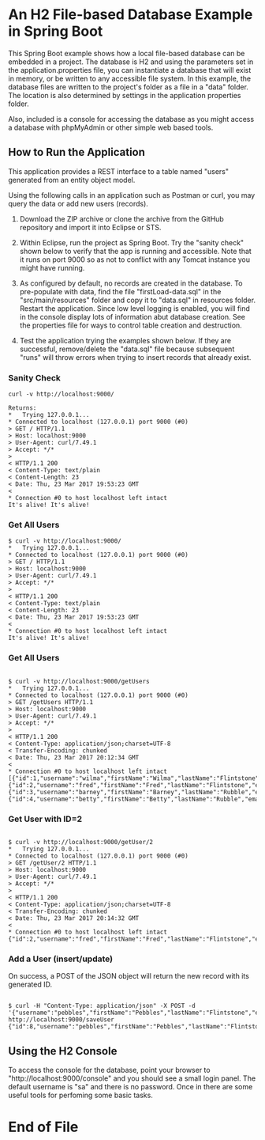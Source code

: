 # An H2 File-based Database Example in Spring Boot

This Spring Boot example shows how a local file-based database can be embedded in a project. The database is H2 and using the parameters set in the application.properties file, you can instantiate a database that will exist in memory, or be written to any accessible file system. In this example, the database files are written to the project's folder as a file in a "data" folder. The location is also determined by settings in the application properties folder.

Also, included is a console for accessing the database as you might access a database with phpMyAdmin or other simple web based tools.

## How to Run the Application

This application provides a REST interface to a table named "users" generated from an entity object model.

Using the following calls in an application such as Postman or curl, you may query the data or add new users (records).

1. Download the ZIP archive or clone the archive from the GitHub repository and import it into Eclipse or STS. 

2. Within Eclipse, run the project as Spring Boot. Try the "sanity check" shown below to verify that the app is running and accessible. Note that it runs on port 9000 so as not to conflict with any Tomcat instance you might have running.

3. As configured by default, no records are created in the database. To pre-populate with data, find the file "firstLoad-data.sql" in the "src/main/resources" folder and copy it to "data.sql" in resources folder. Restart the application. Since low level logging is enabled, you will find in the console display lots of information abut database creation. See the properties file for ways to control table creation and destruction.

4. Test the application trying the examples shown below. If they are successful, remove/delete the "data.sql" file because subsequent "runs" will throw errors when trying to insert records that already exist.


### Sanity Check

```
curl -v http://localhost:9000/

Returns:
*   Trying 127.0.0.1...
* Connected to localhost (127.0.0.1) port 9000 (#0)
> GET / HTTP/1.1
> Host: localhost:9000
> User-Agent: curl/7.49.1
> Accept: */*
>
< HTTP/1.1 200
< Content-Type: text/plain
< Content-Length: 23
< Date: Thu, 23 Mar 2017 19:53:23 GMT
<
* Connection #0 to host localhost left intact
It's alive! It's alive!
```
### Get All Users

```
$ curl -v http://localhost:9000/
*   Trying 127.0.0.1...
* Connected to localhost (127.0.0.1) port 9000 (#0)
> GET / HTTP/1.1
> Host: localhost:9000
> User-Agent: curl/7.49.1
> Accept: */*
>
< HTTP/1.1 200
< Content-Type: text/plain
< Content-Length: 23
< Date: Thu, 23 Mar 2017 19:53:23 GMT
<
* Connection #0 to host localhost left intact
It's alive! It's alive!

```

### Get All Users
```

$ curl -v http://localhost:9000/getUsers
*   Trying 127.0.0.1...
* Connected to localhost (127.0.0.1) port 9000 (#0)
> GET /getUsers HTTP/1.1
> Host: localhost:9000
> User-Agent: curl/7.49.1
> Accept: */*
>
< HTTP/1.1 200
< Content-Type: application/json;charset=UTF-8
< Transfer-Encoding: chunked
< Date: Thu, 23 Mar 2017 20:12:34 GMT
<
* Connection #0 to host localhost left intact
[{"id":1,"username":"wilma","firstName":"Wilma","lastName":"Flintstone","email":"wflintstone@example.com"},{"id":2,"username":"fred","firstName":"Fred","lastName":"Flintstone","email":"fflintstone@example.com"},{"id":3,"username":"barney","firstName":"Barney","lastName":"Rubble","email":"brubble@example.com"},{"id":4,"username":"betty","firstName":"Betty","lastName":"Rubble","email":"brubble2@example.com"}]

```

### Get User with ID=2

```

$ curl -v http://localhost:9000/getUser/2
*   Trying 127.0.0.1...
* Connected to localhost (127.0.0.1) port 9000 (#0)
> GET /getUser/2 HTTP/1.1
> Host: localhost:9000
> User-Agent: curl/7.49.1
> Accept: */*
>
< HTTP/1.1 200
< Content-Type: application/json;charset=UTF-8
< Transfer-Encoding: chunked
< Date: Thu, 23 Mar 2017 20:14:32 GMT
<
* Connection #0 to host localhost left intact
{"id":2,"username":"fred","firstName":"Fred","lastName":"Flintstone","email":"fflintstone@example.com"}

```

### Add a User (insert/update)

On success, a POST of the JSON object will return the new record with its generated ID.

```

$ curl -H "Content-Type: application/json" -X POST -d '{"username":"pebbles","firstName":"Pebbles","lastName":"Flintstone","email":"pflintstone@example.com"}'  http://localhost:9000/saveUser
{"id":8,"username":"pebbles","firstName":"Pebbles","lastName":"Flintstone","email":"pflintstone@example.com"}

```

## Using the H2 Console

To access the console for the database, point your browser to "http://localhost:9000/console" and you should see a small login panel. The default username is "sa" and there is no password. Once in there are some useful tools for perfoming some basic tasks.

# End of File
